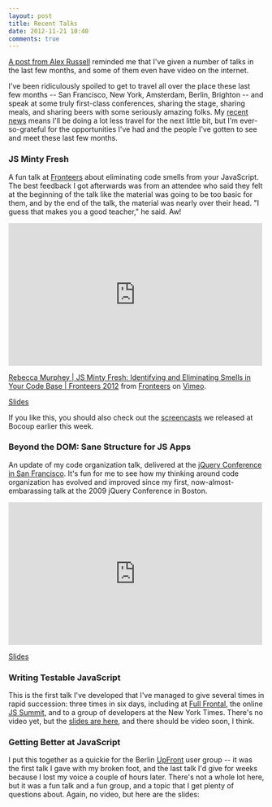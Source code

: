 ```yaml
---
layout: post
title: Recent Talks
date: 2012-11-21 10:40
comments: true
---
```


[A post from Alex Russell](http://infrequently.org/2012/11/bits-and-remainders/) reminded me that I've given a number of talks in the last few months, and some of them even have video on the internet.

I've been ridiculously spoiled to get to travel all over the place these last few months -- San Francisco, New York, Amsterdam, Berlin, Brighton -- and speak at some truly first-class conferences, sharing the stage, sharing meals, and sharing beers with some seriously amazing folks. My [recent news](http://rmurphey.com/blog/2012/11/14/this-is-the-cup-of-coffee/) means I'll be doing a lot less travel for the next little bit, but I'm ever-so-grateful for the opportunities I've had and the people I've gotten to see and meet these last few months.

### JS Minty Fresh

A fun talk at [Fronteers](http://fronteers.nl/congres/2012) about eliminating code smells from your JavaScript. The best feedback I got afterwards was from an attendee who said they felt at the beginning of the talk like the material was going to be too basic for them, and by the end of the talk, the material was nearly over their head. "I guess that makes you a good teacher," he said. Aw!

<iframe src="http://player.vimeo.com/video/53416986?badge=0" width="500" height="281" frameborder="0" webkitAllowFullScreen mozallowfullscreen allowFullScreen></iframe>

<p><a href="http://vimeo.com/53416986">Rebecca Murphey | JS Minty Fresh: Identifying and Eliminating Smells in Your Code Base | Fronteers 2012</a> from <a href="http://vimeo.com/fronteers">Fronteers</a> on <a href="http://vimeo.com">Vimeo</a>.</p>

[Slides](http://rmurphey.com/js-minty-fresh/presentation/)

If you like this, you should also check out the [screencasts](http://training.bocoup.com/screencasts/) we released at Bocoup earlier this week.

### Beyond the DOM: Sane Structure for JS Apps

An update of my code organization talk, delivered at the [jQuery Conference in San Francisco](http://events.jquery.org/2012/sf/). It's fun for me to see how my thinking around code organization has evolved and improved since my first, now-almost-embarassing talk at the 2009 jQuery Conference in Boston.

<iframe width="500" height="281" src="http://www.youtube.com/embed/cd7HHN6IkrU" frameborder="0" allowfullscreen></iframe>

[Slides](https://speakerdeck.com/rmurphey/jquery-conference-sf-2012-beyond-the-dom-sane-structure-for-js-apps)

### Writing Testable JavaScript

This is the first talk I've developed that I've managed to give several times in rapid succession: three times in six days, including at [Full Frontal](http://2012.full-frontal.org/), the online [JS Summit](http://environmentsforhumans.com/2012/javascript-summit/), and to a group of developers at the New York Times. There's no video yet, but the [slides are here](https://speakerdeck.com/rmurphey/writing-testable-javascript-mocha-version), and there should be video soon, I think.

<p><script async class="speakerdeck-embed" data-id="eb8bb4800ff201308f97123138155402" data-ratio="1.33333333333333" src="//speakerdeck.com/assets/embed.js"></script></p>

### Getting Better at JavaScript

I put this together as a quickie for the Berlin [UpFront](http://up.front.ug/) user group -- it was the first talk I gave with my broken foot, and the last talk I'd give for weeks because I lost my voice a couple of hours later. There's not a whole lot here, but it was a fun talk and a fun group, and a topic that I get plenty of questions about. Again, no video, but here are the slides:

<p><script async class="speakerdeck-embed" data-id="50746953453e4d0002081c02" data-ratio="1.2994923857868" src="//speakerdeck.com/assets/embed.js"></script></p>